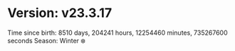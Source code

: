 # Version: v23.3.17
Time since birth: 8510 days, 204241 hours, 12254460 minutes, 735267600 seconds
Season: Winter ❄️
